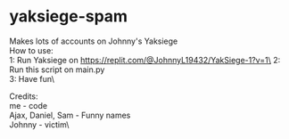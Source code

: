 # yaksiege-spam

Makes lots of accounts on Johnny's Yaksiege\
How to use:\
1: Run Yaksiege on https://replit.com/@JohnnyL19432/YakSiege-1?v=1\
2: Run this script on main.py\
3: Have fun\

Credits:\
me - code\
Ajax, Daniel, Sam - Funny names\
Johnny - victim\
